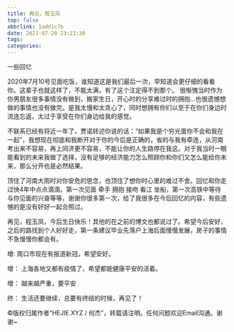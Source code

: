 ```yaml
---
title: 再见，程玉凤
top: false
abbrlink: 1add1c7b
date: 2021-07-20 23:22:38
tags:
categories:
---
```


一些回忆

<!-- more -->

2020年7月10号见面吃饭，谁知道这是我们最后一次，早知道会更仔细的看看你。这辈子也就这样了，不能太满，有了这个注定得不到那个。
很惭愧当时作为你男朋友很多事情没有做到，搬家生日，开心时的分享难过时的拥抱...也很遗憾想做的事情也没有做完。是我太慢和太贪心了，同时想拥有你们以至于在你们身边时流连忘返，太过于享受在你们身边给我的感觉。

不联系已经有将近一年了，贾诺转述你说的话：“如果我是个穷光蛋你不会和我在一起”，我想现在彻底和我断开对于你的今后是正确的，省的与我有牵连，从河南考出来不容易，再上同济更不容易，不能让你的人生路停在我这。对于我当时一眼能看到的未来我做了选择，没有足够的经济能力怎么照顾你和你们又怎么能给你未来，那么分开也是必然结果。

顶住了河南大雨时对你安危的思念，也顶住了想你时心里的难过不舍。回忆和你走过快4年中点点滴滴，第一次见面 牵手 拥抱 接吻 看江 坐船，第一次高铁中等待与你见面的兴奋等等，谢谢你很多第一次，给了我很多在今后回忆的内容，有些遗憾的是没有好好一起合照过。

再见，程玉凤，今后生日快乐！其他的在之前的博文也都说过了。希望今后安好，之后的路找到个人好好走，第一条建议毕业先落户上海后面慢慢发展，房子的事情不急慢慢你都会有。

增:
周口市现在有报道新冠，希望安好。

增：
上海各地又都有疫情了，希望都能健康平安的活着。

增：
越来越严重，要平安

终：
生活还要继续，总要有终结的时候，再见了！

©版权归属作者“HEJIE.XYZ / 何杰”，转载请注明。任何问题欢迎Email沟通。谢谢~
